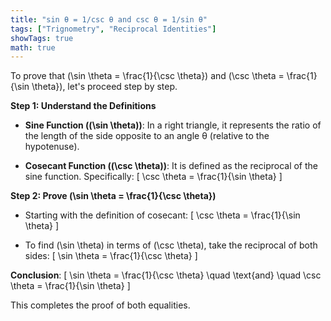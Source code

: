 ```yaml
---
title: "sin θ = 1/csc θ and csc θ = 1/sin θ"
tags: ["Trignometry", "Reciprocal Identities"]
showTags: true
math: true
---
```




To prove that \(\sin \theta = \frac{1}{\csc \theta}\) and \(\csc \theta = \frac{1}{\sin \theta}\), let's proceed step by step.

**Step 1: Understand the Definitions**

- **Sine Function (\(\sin \theta\))**: In a right triangle, it represents the ratio of the length of the side opposite to an angle θ (relative to the hypotenuse).

- **Cosecant Function (\(\csc \theta\))**: It is defined as the reciprocal of the sine function. Specifically:
  \[
  \csc \theta = \frac{1}{\sin \theta}
  \]

**Step 2: Prove \(\sin \theta = \frac{1}{\csc \theta}\)**

- Starting with the definition of cosecant:
  \[
  \csc \theta = \frac{1}{\sin \theta}
  \]
  
- To find \(\sin \theta\) in terms of \(\csc \theta\), take the reciprocal of both sides:
  \[
  \sin \theta = \frac{1}{\csc \theta}
  \]
  
**Conclusion**: 
\[
\sin \theta = \frac{1}{\csc \theta} \quad \text{and} \quad \csc \theta = \frac{1}{\sin \theta}
\]

This completes the proof of both equalities.

